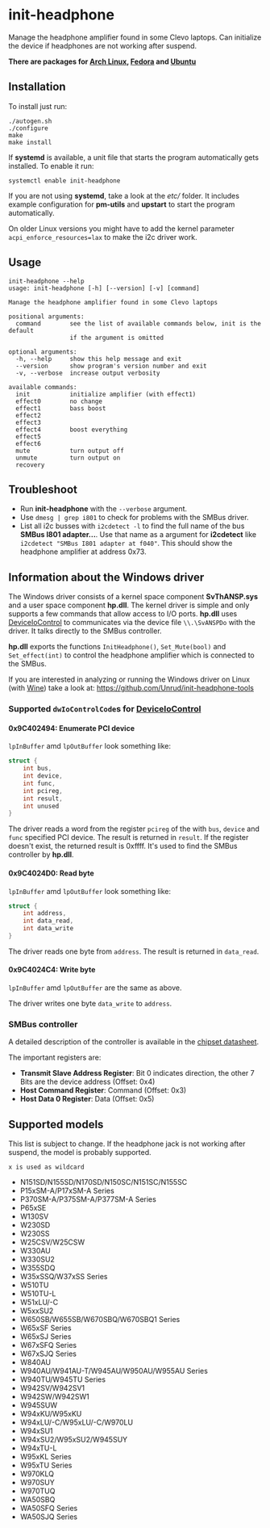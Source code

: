 # init-headphone
Manage the headphone amplifier found in some Clevo laptops.
Can initialize the device if headphones are not working after suspend.

**There are packages for
[Arch Linux](https://aur.archlinux.org/packages/init-headphone/),
[Fedora](https://github.com/Unrud/init-headphone-fedora/releases) and
[Ubuntu](https://github.com/Unrud/init-headphone-ubuntu/releases)**

## Installation

To install just run:

    ./autogen.sh
    ./configure
    make
    make install

If **systemd** is available, a unit file that starts the program automatically
gets installed. To enable it run:

    systemctl enable init-headphone

If you are not using **systemd**, take a look at the *etc/* folder. It
includes example configuration for **pm-utils** and **upstart** to start the
program automatically.

On older Linux versions you might have to add the kernel parameter
``acpi_enforce_resources=lax`` to make the i2c driver work.

## Usage
```
init-headphone --help
usage: init-headphone [-h] [--version] [-v] [command]

Manage the headphone amplifier found in some Clevo laptops

positional arguments:
  command        see the list of available commands below, init is the default
                 if the argument is omitted

optional arguments:
  -h, --help     show this help message and exit
  --version      show program's version number and exit
  -v, --verbose  increase output verbosity

available commands:
  init           initialize amplifier (with effect1)
  effect0        no change
  effect1        bass boost
  effect2
  effect3
  effect4        boost everything
  effect5
  effect6
  mute           turn output off
  unmute         turn output on
  recovery
```

## Troubleshoot

  * Run **init-headphone** with the ``--verbose`` argument.
  * Use ``dmesg | grep i801`` to check for problems with the SMBus driver.
  * List all i2c busses with ``i2cdetect -l`` to find the full name of the bus
    **SMBus I801 adapter...**. Use that name as a argument for **i2cdetect**
    like ``i2cdetect "SMBus I801 adapter at f040"``. This should show the
    headphone amplifier at address 0x73.

## Information about the Windows driver

The Windows driver consists of a kernel space component **SvThANSP.sys** and a
user space component **hp.dll**.
The kernel driver is simple and only supports a few commands that allow access
to I/O ports.
**hp.dll** uses [DeviceIoControl](https://msdn.microsoft.com/en-us/library/windows/desktop/aa363216%28v=vs.85%29.aspx)
to communicates via the device file ``\\.\SvANSPDo`` with the driver.
It talks directly to the SMBus controller.

**hp.dll** exports the functions ``InitHeadphone()``, ``Set_Mute(bool)`` and
``Set_effect(int)`` to control the headphone amplifier which is connected to
the SMBus.

If you are interested in analyzing or running the Windows driver on Linux
(with [Wine](https://winehq.org)) take a look at: https://github.com/Unrud/init-headphone-tools

### Supported ``dwIoControlCode``s for [DeviceIoControl](https://msdn.microsoft.com/en-us/library/windows/desktop/aa363216%28v=vs.85%29.aspx)

#### 0x9C402494: Enumerate PCI device

``lpInBuffer`` amd ``lpOutBuffer`` look something like:

```c
struct {
    int bus,
    int device,
    int func,
    int pcireg,
    int result,
    int unused
}
```

The driver reads a word from the register ``pcireg`` of the with
``bus``, ``device`` and ``func`` specified PCI device.
The result is returned in ``result``. If the register doesn't exist, the
returned result is 0xffff. It's used to find the SMBus controller by
**hp.dll**.

#### 0x9C4024D0: Read byte

``lpInBuffer`` amd ``lpOutBuffer`` look something like:

```c
struct {
    int address,
    int data_read,
    int data_write
}
```

The driver reads one byte from ``address``. The result is returned in
``data_read``.

#### 0x9C4024C4: Write byte

``lpInBuffer`` amd ``lpOutBuffer`` are the same as above.

The driver writes one byte ``data_write`` to ``address``.

### SMBus controller

A detailed description of the controller is available in the
[chipset datasheet](https://www-ssl.intel.com/content/dam/www/public/us/en/documents/datasheets/8-series-chipset-pch-datasheet.pdf).

The important registers are:

  * **Transmit Slave Address Register**: Bit 0 indicates direction, the other
    7 Bits are the device address (Offset: 0x4)
  * **Host Command Register**: Command (Offset: 0x3)
  * **Host Data 0 Register**: Data (Offset: 0x5)

## Supported models
This list is subject to change. If the headphone jack is not working after
suspend, the model is probably supported.

```x is used as wildcard```
* N151SD/N155SD/N170SD/N150SC/N151SC/N155SC
* P15xSM-A/P17xSM-A Series
* P370SM-A/P375SM-A/P377SM-A Series
* P65xSE
* W130SV
* W230SD
* W230SS
* W25CSV/W25CSW
* W330AU
* W330SU2
* W355SDQ
* W35xSSQ/W37xSS Series
* W510TU
* W510TU-L
* W51xLU/-C
* W5xxSU2
* W650SB/W655SB/W670SBQ/W670SBQ1 Series
* W65xSF Series
* W65xSJ Series
* W67xSFQ Series
* W67xSJQ Series
* W840AU
* W940AU/W941AU-T/W945AU/W950AU/W955AU Series
* W940TU/W945TU Series
* W942SV/W942SV1
* W942SW/W942SW1
* W945SUW
* W94xKU/W95xKU
* W94xLU/-C/W95xLU/-C/W970LU
* W94xSU1
* W94xSU2/W95xSU2/W945SUY
* W94xTU-L
* W95xKL Series
* W95xTU Series
* W970KLQ
* W970SUY
* W970TUQ
* WA50SBQ
* WA50SFQ Series
* WA50SJQ Series

